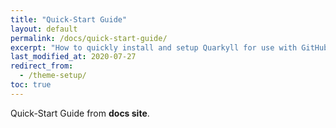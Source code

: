 ```yaml
---
title: "Quick-Start Guide"
layout: default
permalink: /docs/quick-start-guide/
excerpt: "How to quickly install and setup Quarkyll for use with GitHub Pages."
last_modified_at: 2020-07-27
redirect_from:
  - /theme-setup/
toc: true
---
```


Quick-Start Guide from **docs site**.
